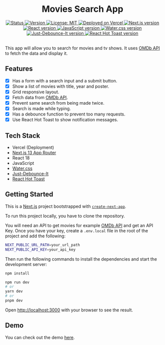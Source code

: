<!-- Title -->
<div align="center">
  <h1>Movies Search App</h1>
</div>

<!-- Badges -->
<div align="center">
  <a href="/README.md">
    <img 
      src="https://img.shields.io/badge/Status-Complete-success.svg" 
      alt="Status" 
    />
  </a>
  <a href="/package.json">
    <img 
      src="https://img.shields.io/badge/Version-1.0.0-blue.svg" 
      alt="Version" 
    />
  </a>
  <a href="/LICENSE">
    <img 
      src="https://img.shields.io/badge/License-MIT-green.svg" 
      alt="License: MIT" 
    />
  </a>
  <a href="https://vercel.com/">
    <img
      src="https://img.shields.io/badge/vercel-Deployed-success.svg?style=flat&logo=vercel"
      alt="Deployed on Vercel"
    />
  </a>
  <a href="https://nextjs.org/">
    <img 
      src="https://img.shields.io/badge/Next.js-13.0.0+-blue.svg?style=flat&logo=next.js" 
      alt="Next.js version" 
    />
  </a>
  <a href="https://reactjs.org/">
    <img 
      src="https://img.shields.io/badge/React-18.0.0+-blue.svg?style=flat&logo=react" 
      alt="React version" 
    />
  </a>
  <a href="https://www.javascript.com/">
    <img 
      src="https://img.shields.io/badge/JavaScript-ES6+-blue.svg?style=flat&logo=javascript" 
      alt="JavaScript version" 
    />
  </a>
  <a href="https://watercss.kognise.dev/">
    <img 
      src="https://img.shields.io/badge/Water.css-1.4.0+-blue.svg?style=flat&logo=css3" 
      alt="Water.css version" 
    />
  </a>
  <a href="https://www.npmjs.com/package/just-debounce-it">
    <img 
      src="https://img.shields.io/badge/Just--Debounce--It-2.0.0+-blue.svg?style=flat&logo=npm" 
      alt="Just-Debounce-It version" 
    />
  </a>
  <a href="https://react-hot-toast.com/">
    <img 
      src="https://img.shields.io/badge/React--Hot--Toast-1.0.0+-blue.svg?style=flat&logo=npm" 
      alt="React Hot Toast version" 
    />
  </a>
</div>
<br />

This app will allow you to search for movies and tv shows. It uses [OMDb API](https://www.omdbapi.com) to fetch the data and display it. 

## Features

- [x] Has a form with a search input and a submit button.
- [x] Show a list of movies with title, year and poster.
- [x] Grid responsive layout.
- [x] Fetch data from [OMDb API](https://www.omdbapi.com).
- [x] Prevent same search from being made twice.
- [x] Search is made while typing.
- [x] Has a debounce function to prevent too many requests.
- [x] Use React Hot Toast to show notification messages.

## Tech Stack

- Vercel (Deployment)
- [Next.js 13 App Router](https://beta.nextjs.org/docs/getting-started)
- React 18
- JavaScript
- [Water.css](https://watercss.kognise.dev/)
- [Just-Debounce-It](https://github.com/angus-c/just)
- [React Hot Toast](https://react-hot-toast.com/)

## Getting Started

This is a [Next.js](https://nextjs.org/) project bootstrapped with [`create-next-app`](https://github.com/vercel/next.js/tree/canary/packages/create-next-app). 

To run this project locally, you have to clone the repository.

You will need an API to get movies for example [OMDb API](https://www.omdbapi.com) and get an API Key. Once you have your key, create a `.env.local` file in the root of the project and add the following:

```bash
NEXT_PUBLIC_URL_PATH=your_url_path
NEXT_PUBLIC_API_KEY=your_api_key
```

Then run the following commands to install the dependencies and start the development server:

```bash
npm install
```

```bash
npm run dev
# or
yarn dev
# or
pnpm dev
```

Open [http://localhost:3000](http://localhost:3000) with your browser to see the result.

## Demo

You can check out the demo [here](https://movies-search-wrujel.vercel.app).
